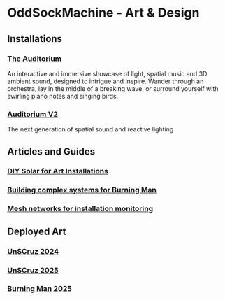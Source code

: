 # OddSockMachine - Art & Design

## Installations

### [The Auditorium](AUDITORIUM.md/)

An interactive and immersive showcase of light, spatial music and 3D ambient sound, designed to intrigue and inspire. Wander through an orchestra, lay in the middle of a breaking wave, or surround yourself with swirling piano notes and singing birds.

### [Auditorium V2](AUDITORIUM_V2.md/)

The next generation of spatial sound and reactive lighting

## Articles and Guides

###  [DIY Solar for Art Installations](SOLAR.md/)

###  [Building complex systems for Burning Man](SYSTEMS.md/)

###  [Mesh networks for installation monitoring](MESH.md/)

## Deployed Art

### [UnSCruz 2024](UNSCRUZ24.md/)

### [UnSCruz 2025](UNSCRUZ25.md/)

### [Burning Man 2025](BURNINGMAN25.md/)
